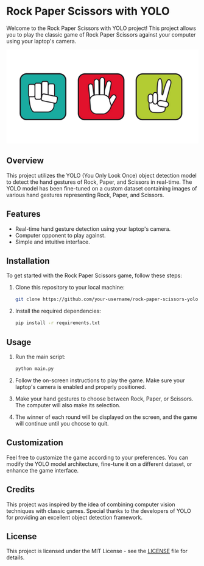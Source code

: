 # Rock Paper Scissors with YOLO

Welcome to the Rock Paper Scissors with YOLO project! This project allows you to play the classic game of Rock Paper Scissors against your computer using your laptop's camera.

![Rock Paper Scissors](61QkvmvEdVL.png)

## Overview

This project utilizes the YOLO (You Only Look Once) object detection model to detect the hand gestures of Rock, Paper, and Scissors in real-time. The YOLO model has been fine-tuned on a custom dataset containing images of various hand gestures representing Rock, Paper, and Scissors.

## Features

- Real-time hand gesture detection using your laptop's camera.
- Computer opponent to play against.
- Simple and intuitive interface.

## Installation

To get started with the Rock Paper Scissors game, follow these steps:

1. Clone this repository to your local machine:

    ```bash
    git clone https://github.com/your-username/rock-paper-scissors-yolo.git
    ```

2. Install the required dependencies:

    ```bash
    pip install -r requirements.txt
    ```

## Usage

1. Run the main script:

    ```bash
    python main.py
    ```

2. Follow the on-screen instructions to play the game. Make sure your laptop's camera is enabled and properly positioned.

3. Make your hand gestures to choose between Rock, Paper, or Scissors. The computer will also make its selection.

4. The winner of each round will be displayed on the screen, and the game will continue until you choose to quit.

## Customization

Feel free to customize the game according to your preferences. You can modify the YOLO model architecture, fine-tune it on a different dataset, or enhance the game interface.

## Credits

This project was inspired by the idea of combining computer vision techniques with classic games. Special thanks to the developers of YOLO for providing an excellent object detection framework.

## License

This project is licensed under the MIT License - see the [LICENSE](LICENSE) file for details.
